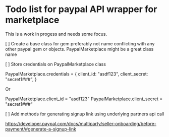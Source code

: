 # Todo list for paypal API wrapper for marketplace

This is a work in progess and needs some focus.

[ ] Create a base class for gem preferably not name conflicting with any other paypal gem or objects. PaypalMarketplace might be a great class name 


[ ] Store credentials on PaypalMarketplace class

PaypalMarketplace.credentials = {
  client_id: "asdf123",
  client_secret: "secret1###",
}

Or

PaypalMarketplace.client_id      = "asdf123"
PaypalMarketplace.client_secret  = "secret1###"

[ ] Add methods for generating signup link using underlying partners api call

https://developer.paypal.com/docs/multiparty/seller-onboarding/before-payment/#generate-a-signup-link

